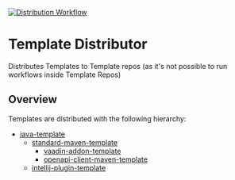 [![Distribution Workflow](https://img.shields.io/github/actions/workflow/status/xdev-software/template-distributor/distribute.yml?branch=master&label=distribution)](https://github.com/xdev-software/template-distributor/actions/workflows/distribute.yml?query=branch%3Amaster)
# Template Distributor

Distributes Templates to Template repos
(as it's not possible to run workflows inside Template Repos)

## Overview
Templates are distributed with the following hierarchy:

* [java-template](https://github.com/xdev-software/java-template)
  * [standard-maven-template](https://github.com/xdev-software/standard-maven-template)
    * [vaadin-addon-template](https://github.com/xdev-software/vaadin-addon-template)
    * [openapi-client-maven-template](https://github.com/xdev-software/openapi-client-maven-template)
  * [intellij-plugin-template](https://github.com/xdev-software/intellij-plugin-template)
